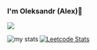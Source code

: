 ### I'm Oleksandr (Alex)👋


![](https://komarev.com/ghpvc/?username=oleksandrshenhera1&style=for-the-badge)

<img alt="my stats" align="left" src="https://github-readme-stats.vercel.app/api?username=oleksandrshenhera1&show_icons=true"/>

[![Leetcode Stats](https://leetcard.jacoblin.cool/Oleksandr1337)](https://leetcode.com/Oleksandr1337)
